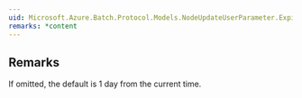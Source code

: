 ```yaml
---  
uid: Microsoft.Azure.Batch.Protocol.Models.NodeUpdateUserParameter.ExpiryTime  
remarks: *content  
---  
```

  
## Remarks  
 If omitted, the default is 1 day from the current time.